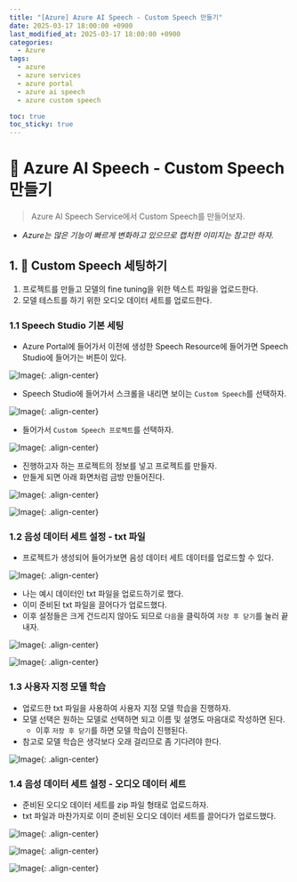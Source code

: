 ```yaml
---
title: "[Azure] Azure AI Speech - Custom Speech 만들기"
date: 2025-03-17 18:00:00 +0900
last_modified_at: 2025-03-17 18:00:00 +0900
categories: 
  - Azure
tags:
  - azure
  - azure services
  - azure portal
  - azure ai speech
  - azure custom speech 

toc: true
toc_sticky: true
---
```


# 🎯 Azure AI Speech - Custom Speech 만들기

> Azure AI Speech Service에서 Custom Speech를 만들어보자.

- *Azure는 많은 기능이 빠르게 변화하고 있으므로 캡처한 이미지는 참고만 하자.*


## 1. 🔧 Custom Speech 세팅하기

1. 프로젝트를 만들고 모델의 fine tuning을 위한 텍스트 파일을 업로드한다.
2. 모델 테스트를 하기 위한 오디오 데이터 세트를 업로드한다.

### 1.1 Speech Studio 기본 세팅

- Azure Portal에 들어가서 이전에 생성한 Speech Resource에 들어가면 Speech Studio에 들어가는 버튼이 있다.

![Image](https://github.com/user-attachments/assets/c62f1311-21ae-45da-bf6a-5768eade1715){: .align-center}

- Speech Studio에 들어가서 스크롤을 내리면 보이는 `Custom Speech`를 선택하자.

![Image](https://github.com/user-attachments/assets/0a67f20b-5b96-4b07-b4c9-d49cefec71c3){: .align-center}

- 들어가서 `Custom Speech 프로젝트`를 선택하자.

![Image](https://github.com/user-attachments/assets/40bddc40-0dbf-4fd9-a0cc-c612c614b959){: .align-center}

- 진행하고자 하는 프로젝트의 정보를 넣고 프로젝트를 만들자.
- 만들게 되면 아래 화면처럼 금방 만들어진다.

![Image](https://github.com/user-attachments/assets/b090183a-9ad9-4fb7-b803-a01c1d20b33a){: .align-center}

![Image](https://github.com/user-attachments/assets/6b79c156-e47f-48c8-9118-febdbb71a9b8){: .align-center}

### 1.2 음성 데이터 세트 설정 - txt 파일

- 프로젝트가 생성되어 들어가보면 음성 데이터 세트 데이터를 업로드할 수 있다.

![Image](https://github.com/user-attachments/assets/83433fd3-736f-44cd-a439-bbb0e5b3e1c6){: .align-center}

- 나는 예시 데이터인 txt 파일을 업로드하기로 했다.
- 이미 준비된 txt 파일을 끌어다가 업로드했다.
- 이후 설정들은 크게 건드리지 않아도 되므로 `다음`을 클릭하여 `저장 후 닫기`를 눌러 끝내자.

![Image](https://github.com/user-attachments/assets/bc3ffcc0-f98b-4098-86c6-d5e0afdb2647){: .align-center}

![Image](https://github.com/user-attachments/assets/d200fb30-2874-40bb-8052-3c40c8ec0e40){: .align-center}

### 1.3 사용자 지정 모델 학습

- 업로드한 txt 파일을 사용하여 사용자 지정 모델 학습을 진행하자.
- 모델 선택은 원하는 모델로 선택하면 되고 이름 및 설명도 마음대로 작성하면 된다.
  - 이후 `저장 후 닫기`를 하면 모델 학습이 진행된다.
- 참고로 모델 학습은 생각보다 오래 걸리므로 좀 기다려야 한다.

![Image](https://github.com/user-attachments/assets/1f8f2041-08b2-467f-9ef0-ee838eafc255){: .align-center}

### 1.4 음성 데이터 세트 설정 - 오디오 데이터 세트

- 준비된 오디오 데이터 세트를 zip 파일 형태로 업로드하자.
- txt 파일과 마찬가지로 이미 준비된 오디오 데이터 세트를 끌어다가 업로드했다.

![Image](https://github.com/user-attachments/assets/8ae55120-bb20-4301-a1e6-edf52ee61a4b){: .align-center}

![Image](https://github.com/user-attachments/assets/b0bc30d4-2ac1-4ff5-822e-0636c4c1dabd){: .align-center}

![Image](https://github.com/user-attachments/assets/7ff64f1d-22d4-46d3-aa6e-d88f276a71a6){: .align-center} 

